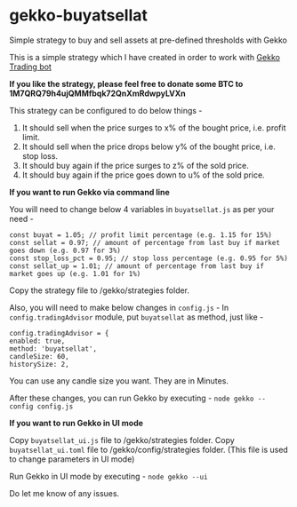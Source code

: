 # gekko-buyatsellat
Simple strategy to buy and sell assets at pre-defined thresholds with Gekko

This is a simple strategy which I have created in order to work with [Gekko Trading bot](https://github.com/askmike/gekko)

**If you like the strategy, please feel free to donate some BTC to 1M7QRQ79h4ujQMMfbqk72QnXmRdwpyLVXn**

This strategy can be configured to do below things -

1. It should sell when the price surges to x% of the bought price, i.e. profit limit.
2. It should sell when the price drops below y% of the bought price, i.e. stop loss.
3. It should buy again if the price surges to z% of the sold price.
4. It should buy again if the price goes down to u% of the sold price.

**If you want to run Gekko via command line**

You will need to change below 4 variables in `buyatsellat.js` as per your need -
```
const buyat = 1.05; // profit limit percentage (e.g. 1.15 for 15%)
const sellat = 0.97; // amount of percentage from last buy if market goes down (e.g. 0.97 for 3%)
const stop_loss_pct = 0.95; // stop loss percentage (e.g. 0.95 for 5%)
const sellat_up = 1.01; // amount of percentage from last buy if market goes up (e.g. 1.01 for 1%)
```

Copy the strategy file to /gekko/strategies folder.

Also, you will need to make below changes in `config.js` -
In `config.tradingAdvisor` module, put `buyatsellat` as method, just like -
```
config.tradingAdvisor = {
enabled: true, 
method: 'buyatsellat', 
candleSize: 60, 
historySize: 2,
```
You can use any candle size you want. They are in Minutes.

After these changes, you can run Gekko by executing -
`node gekko --config config.js`

**If you want to run Gekko in UI mode**

Copy `buyatsellat_ui.js` file to /gekko/strategies folder.
Copy `buyatsellat_ui.toml` file to /gekko/config/strategies folder. (This file is used to change parameters in UI mode)

Run Gekko in UI mode by executing -
`node gekko --ui`

Do let me know of any issues.
